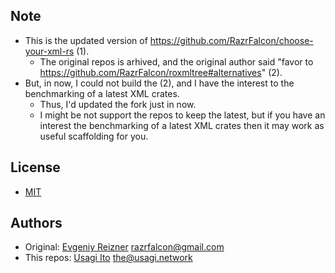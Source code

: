 ## Note

- This is the updated version of <https://github.com/RazrFalcon/choose-your-xml-rs> (1).
  - The original repos is arhived, and the original author said "favor to <https://github.com/RazrFalcon/roxmltree#alternatives>" (2).
- But, in now, I could not build the (2), and I have the interest to the benchmarking of a latest XML crates.
  - Thus, I'd updated the fork just in now.
  - I might be not support the repos to keep the latest, but if you have an interest the benchmarking of a latest XML crates then it may work as useful scaffolding for you.

## License

- [MIT](LICENSE)

## Authors

- Original: [Evgeniy Reizner](https://github.com/RazrFalcon) <razrfalcon@gmail.com>
- This repos: [Usagi Ito](https://github.com/usagi) <the@usagi.network>
